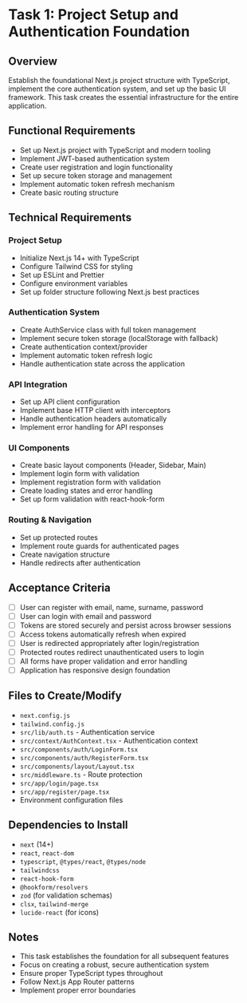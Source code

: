 # Task 1: Project Setup and Authentication Foundation

## Overview
Establish the foundational Next.js project structure with TypeScript, implement the core authentication system, and set up the basic UI framework. This task creates the essential infrastructure for the entire application.

## Functional Requirements
- Set up Next.js project with TypeScript and modern tooling
- Implement JWT-based authentication system
- Create user registration and login functionality
- Set up secure token storage and management
- Implement automatic token refresh mechanism
- Create basic routing structure

## Technical Requirements

### Project Setup
- Initialize Next.js 14+ with TypeScript
- Configure Tailwind CSS for styling
- Set up ESLint and Prettier
- Configure environment variables
- Set up folder structure following Next.js best practices

### Authentication System
- Create AuthService class with full token management
- Implement secure token storage (localStorage with fallback)
- Create authentication context/provider
- Implement automatic token refresh logic
- Handle authentication state across the application

### API Integration
- Set up API client configuration
- Implement base HTTP client with interceptors
- Handle authentication headers automatically
- Implement error handling for API responses

### UI Components
- Create basic layout components (Header, Sidebar, Main)
- Implement login form with validation
- Implement registration form with validation
- Create loading states and error handling
- Set up form validation with react-hook-form

### Routing & Navigation
- Set up protected routes
- Implement route guards for authenticated pages
- Create navigation structure
- Handle redirects after authentication

## Acceptance Criteria
- [ ] User can register with email, name, surname, password
- [ ] User can login with email and password
- [ ] Tokens are stored securely and persist across browser sessions
- [ ] Access tokens automatically refresh when expired
- [ ] User is redirected appropriately after login/registration
- [ ] Protected routes redirect unauthenticated users to login
- [ ] All forms have proper validation and error handling
- [ ] Application has responsive design foundation

## Files to Create/Modify
- `next.config.js`
- `tailwind.config.js`
- `src/lib/auth.ts` - Authentication service
- `src/context/AuthContext.tsx` - Authentication context
- `src/components/auth/LoginForm.tsx`
- `src/components/auth/RegisterForm.tsx`
- `src/components/layout/Layout.tsx`
- `src/middleware.ts` - Route protection
- `src/app/login/page.tsx`
- `src/app/register/page.tsx`
- Environment configuration files

## Dependencies to Install
- `next` (14+)
- `react`, `react-dom`
- `typescript`, `@types/react`, `@types/node`
- `tailwindcss`
- `react-hook-form`
- `@hookform/resolvers`
- `zod` (for validation schemas)
- `clsx`, `tailwind-merge`
- `lucide-react` (for icons)

## Notes
- This task establishes the foundation for all subsequent features
- Focus on creating a robust, secure authentication system
- Ensure proper TypeScript types throughout
- Follow Next.js App Router patterns
- Implement proper error boundaries